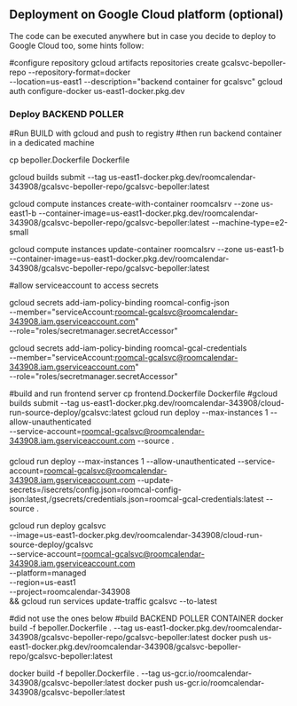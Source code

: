 ## Deployment on Google Cloud platform (optional)



The code can be executed anywhere but in case you decide to deploy to Google Cloud too, some hints follow:


#configure repository
gcloud artifacts repositories create gcalsvc-bepoller-repo --repository-format=docker \
--location=us-east1 --description="backend container for gcalsvc"
gcloud auth configure-docker us-east1-docker.pkg.dev







### Deploy BACKEND POLLER 

#Run BUILD with gcloud and push to registry
#then run backend container in a dedicated machine

cp bepoller.Dockerfile Dockerfile

gcloud builds submit --tag us-east1-docker.pkg.dev/roomcalendar-343908/gcalsvc-bepoller-repo/gcalsvc-bepoller:latest

gcloud compute instances create-with-container roomcalsrv --zone us-east1-b --container-image=us-east1-docker.pkg.dev/roomcalendar-343908/gcalsvc-bepoller-repo/gcalsvc-bepoller:latest --machine-type=e2-small

gcloud compute instances update-container roomcalsrv --zone us-east1-b --container-image=us-east1-docker.pkg.dev/roomcalendar-343908/gcalsvc-bepoller-repo/gcalsvc-bepoller:latest


#allow serviceaccount to access secrets

gcloud secrets add-iam-policy-binding roomcal-config-json \
    --member="serviceAccount:roomcal-gcalsvc@roomcalendar-343908.iam.gserviceaccount.com" \
    --role="roles/secretmanager.secretAccessor"

gcloud secrets add-iam-policy-binding roomcal-gcal-credentials \
    --member="serviceAccount:roomcal-gcalsvc@roomcalendar-343908.iam.gserviceaccount.com" \
    --role="roles/secretmanager.secretAccessor"


#build and run frontend server
cp frontend.Dockerfile Dockerfile
#gcloud builds submit --tag us-east1-docker.pkg.dev/roomcalendar-343908/cloud-run-source-deploy/gcalsvc:latest
gcloud run deploy --max-instances 1 --allow-unauthenticated \
--service-account=roomcal-gcalsvc@roomcalendar-343908.iam.gserviceaccount.com --source .

####
gcloud run deploy --max-instances 1 --allow-unauthenticated --service-account=roomcal-gcalsvc@roomcalendar-343908.iam.gserviceaccount.com --update-secrets=/isecrets/config.json=roomcal-config-json:latest,/gsecrets/credentials.json=roomcal-gcal-credentials:latest --source .


gcloud run deploy gcalsvc \
--image=us-east1-docker.pkg.dev/roomcalendar-343908/cloud-run-source-deploy/gcalsvc \
--service-account=roomcal-gcalsvc@roomcalendar-343908.iam.gserviceaccount.com \
--platform=managed \
--region=us-east1 \
--project=roomcalendar-343908 \
 && gcloud run services update-traffic gcalsvc --to-latest




#did not use the ones below
#build BACKEND POLLER CONTAINER
docker build -f bepoller.Dockerfile . --tag us-east1-docker.pkg.dev/roomcalendar-343908/gcalsvc-bepoller-repo/gcalsvc-bepoller:latest
docker push us-east1-docker.pkg.dev/roomcalendar-343908/gcalsvc-bepoller-repo/gcalsvc-bepoller:latest

docker build -f bepoller.Dockerfile . --tag us-gcr.io/roomcalendar-343908/gcalsvc-bepoller:latest
docker push us-gcr.io/roomcalendar-343908/gcalsvc-bepoller:latest
